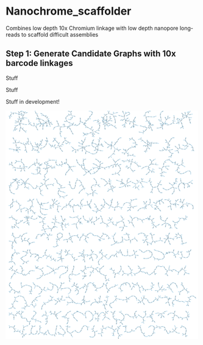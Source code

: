 # Nanochrome_scaffolder
Combines low depth 10x Chromium linkage with low depth nanopore long-reads to scaffold difficult assemblies

## Step 1: Generate Candidate Graphs with 10x barcode linkages

Stuff

Stuff

Stuff in development!

![demoimg](https://github.com/OliverCardiff/Nanochrome_scaffolder/blob/master/media/feature_img.png)
